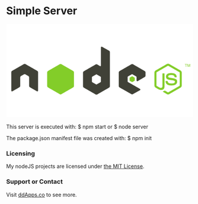 Simple Server
==============
![](https://raw.githubusercontent.com/duliodenis/nodejs/master/art/nodejs.png)

This server is executed with:
$ npm start
or 
$ node server

The package.json manifest file was created with:
$ npm init

### Licensing
My nodeJS projects are licensed under [the MIT License](https://github.com/duliodenis/nodejs/blob/master/LICENSE).

### Support or Contact
Visit [ddApps.co](http://ddapps.co) to see more.

